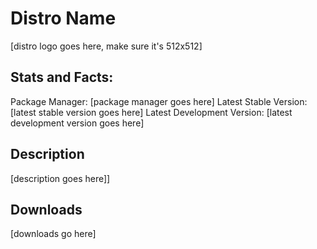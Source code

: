 # Distro Name

\[distro logo goes here, make sure it's 512x512\]

## Stats and Facts:
Package Manager: \[package manager goes here\]
Latest Stable Version: \[latest stable version goes here\]
Latest Development Version: \[latest development version goes here\]

## Description
\[description goes here]]

## Downloads

\[downloads go here\]
